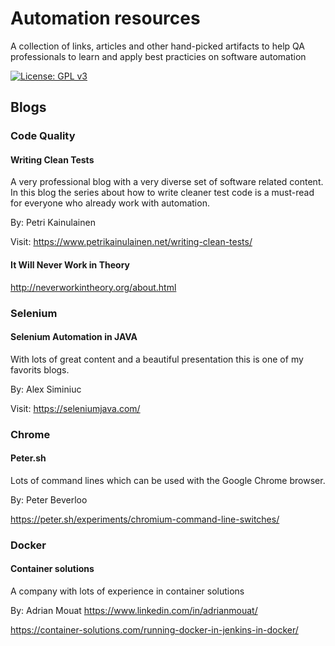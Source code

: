 # Automation resources

A collection of links, articles and other hand-picked artifacts to help QA professionals to learn and apply best practicies on software automation

[![License: GPL v3](https://img.shields.io/badge/License-GPLv3-blue.svg)](https://www.gnu.org/licenses/gpl-3.0)

## Blogs

### Code Quality

#### Writing Clean Tests

A very professional blog with a very diverse set of software related content. In this blog the series about how to write cleaner test code is a must-read for everyone who  already work with automation.

By: Petri Kainulainen

Visit: https://www.petrikainulainen.net/writing-clean-tests/

#### It Will Never Work in Theory

http://neverworkintheory.org/about.html


### Selenium

#### Selenium Automation in JAVA
With lots of great content and a beautiful presentation this is one of my favorits blogs.

By: Alex Siminiuc

Visit: https://seleniumjava.com/


### Chrome

#### Peter.sh
Lots of command lines which can be used with the Google Chrome browser.

By: Peter Beverloo

https://peter.sh/experiments/chromium-command-line-switches/


### Docker

#### Container solutions
A company with lots of experience in container solutions

By: Adrian Mouat https://www.linkedin.com/in/adrianmouat/

https://container-solutions.com/running-docker-in-jenkins-in-docker/
